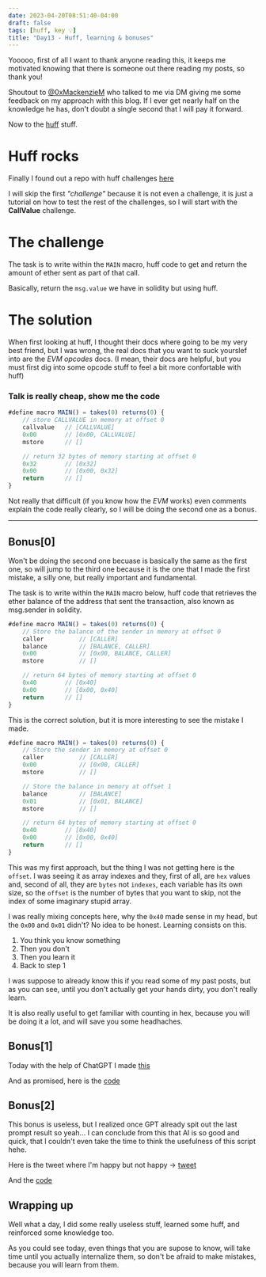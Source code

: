```yaml
---
date: 2023-04-20T08:51:40-04:00
draft: false
tags: [huff, key 💡]
title: "Day13 - Huff, learning & bonuses"
---
```


Yooooo, first of all I want to thank anyone reading this, it keeps me motivated knowing that there is someone out there reading my posts, so thank you!

Shoutout to [@0xMackenzieM](https://twitter.com/0xMackenzieM) who talked to me via DM giving me some feedback on my approach with this blog. If I ever get nearly half on the knowledge he has, don't doubt a single second that I will pay it forward.

Now to the [huff](https://huff.sh/) stuff.

# Huff rocks

Finally I found out a repo with huff challenges [here](https://github.com/RareSkills/huff-puzzles)

I will skip the first *"challenge"* because it is not even a challenge, it is just a tutorial on how to test the rest of the challenges, so I will start with the **CallValue** challenge.

# The challenge

The task is to write within the `MAIN` macro, huff code to get and return the amount of ether sent as part of that call.

Basically, return the `msg.value` we have in solidity but using huff.

# The solution

When first looking at huff, I thought their docs where going to be my very best friend, but I was wrong, the real docs that you want to suck yourslef into are the *EVM opcodes* docs. (I mean, their docs are helpful, but you must first dig into some opcode stuff to feel a bit more confortable with huff)

### Talk is really cheap, show me the code

```javascript
#define macro MAIN() = takes(0) returns(0) {
    // store CALLVALUE in memory at offset 0
    callvalue   // [CALLVALUE]
    0x00        // [0x00, CALLVALUE]
    mstore      // []

    // return 32 bytes of memory starting at offset 0
    0x32        // [0x32]
    0x00        // [0x00, 0x32]
    return      // []
}
```

Not really that difficult (if you know how the *EVM* works) even comments explain the code really clearly, so I will be doing the second one as a bonus.

---

## Bonus[0]

Won't be doing the second one becuase is basically the same as the first one, so will jump to the third one because it is the one that I made the first mistake, a silly one, but really important and fundamental.

The task is to write within the `MAIN` macro below, huff code that retrieves the ether balance of the address that sent the transaction, also known as msg.sender in solidity.

```javascript
#define macro MAIN() = takes(0) returns(0) {
    // Store the balance of the sender in memory at offset 0
    caller          // [CALLER]
    balance         // [BALANCE, CALLER] 
    0x00            // [0x00, BALANCE, CALLER]
    mstore          // []

    // return 64 bytes of memory starting at offset 0
    0x40        // [0x40]
    0x00        // [0x00, 0x40]
    return      // []  
}
```

This is the correct solution, but it is more interesting to see the mistake I made.

```javascript
#define macro MAIN() = takes(0) returns(0) {
    // Store the sender in memory at offset 0
    caller          // [CALLER]
    0x00            // [0x00, CALLER]
    mstore          // []

    // Store the balance in memory at offset 1
    balance         // [BALANCE]
    0x01            // [0x01, BALANCE]
    mstore          // []

    // return 64 bytes of memory starting at offset 0
    0x40        // [0x40]
    0x00        // [0x00, 0x40]
    return      // []  
}
```

This was my first approach, but the thing I was not getting here is the `offset`. I was seeing it as array indexes and they, first of all, are `hex` values and, second of all, they are `bytes` not `indexes`, each variable has its own size, so the `offset` is the number of bytes that you want to skip, not the index of some imaginary stupid array.

I was really mixing concepts here, why the `0x40` made sense in my head, but the `0x00` and `0x01` didn't? No idea to be honest. Learning consists on this.

1. You think you know something
2. Then you don't
3. Then you learn it
4. Back to step 1

I was suppose to already know this if you read some of my past posts, but as you can see, until you don't actually get your hands dirty, you don't really learn.

It is also really useful to get familiar with counting in hex, because you will be doing it a lot, and will save you some headhaches.

## Bonus[1]

Today with the help of ChatGPT I made [this](https://twitter.com/mariodev__/status/1649001656762220546?s=20)

And as promised, here is the [code](https://gist.github.com/Mario-SO/409ca4b38692741420ba1793423c7435)

## Bonus[2]

This bonus is useless, but I realized once GPT already spit out the last prompt result so yeah... I can conclude from this that AI is so good and quick, that I couldn't even take the time to think the usefulness of this script hehe.

Here is the tweet where I'm happy but not happy -> [tweet](https://twitter.com/mariodev__/status/1649062765984874549?s=20)

And the [code](https://gist.github.com/Mario-SO/c988b26e4c4f6e24228bac6d5591d940)

## Wrapping up

Well what a day, I did some really useless stuff, learned some huff, and reinforced some knowledge too.

As you could see today, even things that you are supose to know, will take time until you actually internalize them, so don't be afraid to make mistakes, because you will learn from them.